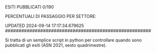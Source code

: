 ESITI PUBBLICATI 0/190 

PERCENTUALI DI PASSAGGIO PER SETTORE:

UPDATED 2024-09-14 17:17:34.679625
###################################################### 

Si tratta di un semplice script in python per controllare quando sono pubblicati gli esiti (ASN 2021, sesto quadrimestre).

